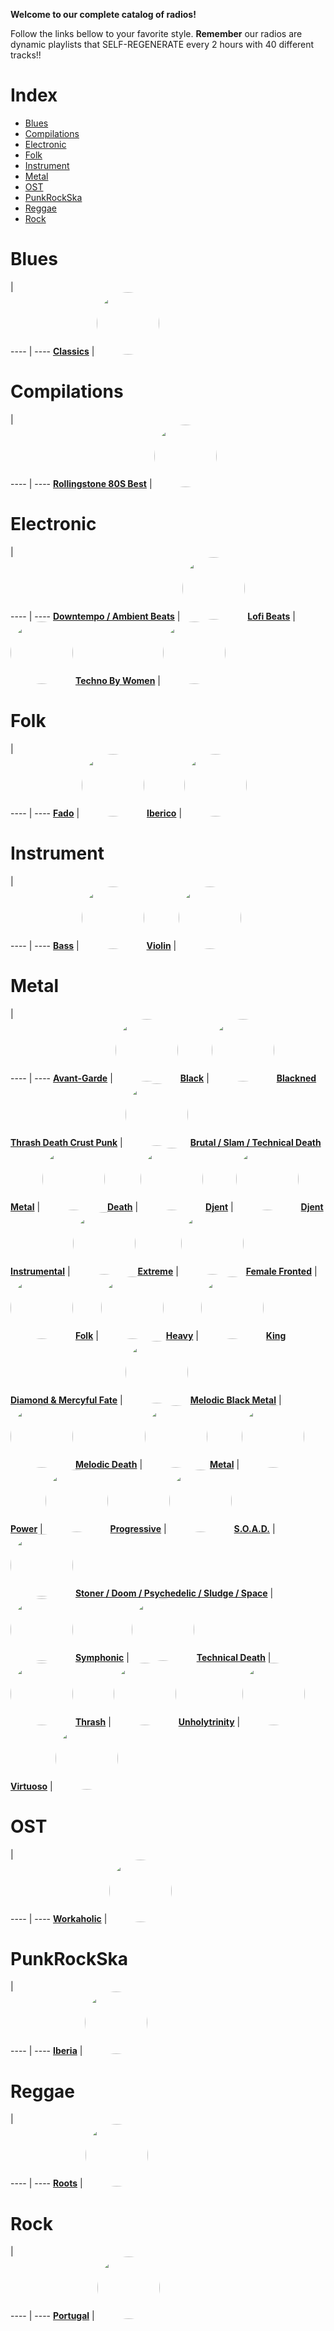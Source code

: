 
<style>
figure {
  border: 0px #cccccc solid;
  padding: 4px;
  margin: auto;
  align: center;
}
</style>
**Welcome to our complete catalog of radios!**

Follow the links bellow to your favorite style. **Remember** our radios
are dynamic playlists that SELF-REGENERATE every 2 hours with 40 different
tracks!!

# Index

* [Blues](#Blues)
* [Compilations](#Compilations)
* [Electronic](#Electronic)
* [Folk](#Folk)
* [Instrument](#Instrument)
* [Metal](#Metal)
* [OST](#OST)
* [PunkRockSka](#PunkRockSka)
* [Reggae](#Reggae)
* [Rock](#Rock)

# Blues

  |  
 ---- | ---- 
[**Classics**](https://radioninjapirata.github.io/radio_bluesclassics.html) | <a href="https://radioninjapirata.github.io/radio_bluesclassics.html" target="_blank"><img src="https://mosaic.scdn.co/640/ab67616d0000b27309843f223c30a2d948d2185eab67616d0000b2737aeff95137e7f944997ebc7eab67616d0000b273ab15e87b46e24a38ccfdd4f4ab67616d0000b273f3ef98e9f97abf49f4217f32" height="100" width="auto" style="border-radius:50%"></a>

# Compilations

  |  
 ---- | ---- 
[**Rollingstone 80S Best**](https://radioninjapirata.github.io/radio_rollingbest80s.html) | <a href="https://radioninjapirata.github.io/radio_rollingbest80s.html" target="_blank"><img src="https://mosaic.scdn.co/640/ab67616d0000b273673526fcf35ab235e1a9d94cab67616d0000b273845ac9df560e0c4690a86239ab67616d0000b2738935cadb8e3e20d9fab4582eab67616d0000b273d9e06f988048ecf3c54ca749" height="100" width="auto" style="border-radius:50%"></a>

# Electronic

  |  
 ---- | ---- 
[**Downtempo / Ambient Beats**](https://radioninjapirata.github.io/radio_downtempo.html) | <a href="https://radioninjapirata.github.io/radio_downtempo.html" target="_blank"><img src="https://mosaic.scdn.co/640/ab67616d0000b2733cd61fd8ab0e2a53d9d24d42ab67616d0000b27378bccfb0b3f2e8a401ed1abcab67616d0000b273a2ed074f142bf9dca460a340ab67616d0000b273b0a3a5377bb645ab420cf3de" height="100" width="auto" style="border-radius:50%"></a>
[**Lofi Beats**](https://radioninjapirata.github.io/radio_lofi.html) | <a href="https://radioninjapirata.github.io/radio_lofi.html" target="_blank"><img src="https://mosaic.scdn.co/640/ab67616d0000b27309066ed8c3d8e1a0f6a37095ab67616d0000b2732f4e46bde0ced5fa36986050ab67616d0000b273303accafb0df4e4aa5f17591ab67616d0000b273c78dd3378fc16b4b7749ae31" height="100" width="auto" style="border-radius:50%"></a>
[**Techno By Women**](https://radioninjapirata.github.io/radio_technowomen.html) | <a href="https://radioninjapirata.github.io/radio_technowomen.html" target="_blank"><img src="https://mosaic.scdn.co/640/ab67616d0000b27365a2ef052cb013b00d7efa18ab67616d0000b273a520fb500aa1871eb2cc5ff6ab67616d0000b273f50b4a5d7d9b6889a85fca8bab67616d0000b273fed4807486ac43db6a4b89a6" height="100" width="auto" style="border-radius:50%"></a>

# Folk

  |  
 ---- | ---- 
[**Fado**](https://radioninjapirata.github.io/radio_fado.html) | <a href="https://radioninjapirata.github.io/radio_fado.html" target="_blank"><img src="https://mosaic.scdn.co/640/ab67616d0000b2735d5cf4c4bbb31650627b3f6fab67616d0000b2738ed57af4a560f42a80651b17ab67616d0000b273b880d9d4d5101a5d8ed3e8adab67616d0000b273cd6ce9f6394ca1e08a6d014a" height="100" width="auto" style="border-radius:50%"></a>
[**Iberico**](https://radioninjapirata.github.io/radio_folkiberico.html) | <a href="https://radioninjapirata.github.io/radio_folkiberico.html" target="_blank"><img src="https://mosaic.scdn.co/640/ab67616d0000b27343e7d7aa37c2f2107c90f951ab67616d0000b273ae03268fc196e1c196db608eab67616d0000b273e4794ba2b30c90e1069b6e73ab67616d0000b273e9041a90b74aae30e853707b" height="100" width="auto" style="border-radius:50%"></a>

# Instrument

  |  
 ---- | ---- 
[**Bass**](https://radioninjapirata.github.io/radio_bassists.html) | <a href="https://radioninjapirata.github.io/radio_bassists.html" target="_blank"><img src="https://mosaic.scdn.co/640/ab67616d0000b2733acf6e45ab01cf2acc4b9346ab67616d0000b273d8548322c9bbc42f6e497354ab67616d0000b273ec7bd57be4913a688da09f3fab67616d0000b273fef4c7d528ac223db794ec93" height="100" width="auto" style="border-radius:50%"></a>
[**Violin**](https://radioninjapirata.github.io/radio_violin.html) | <a href="https://radioninjapirata.github.io/radio_violin.html" target="_blank"><img src="https://mosaic.scdn.co/640/ab67616d0000b27325c0641a53613b2049d88ed7ab67616d0000b2736d372ba5eb897e5dc6d4873eab67616d0000b2739df0d84f7735dfde8fefb705ab67616d0000b273ee07ce68621c13a96a46cba9" height="100" width="auto" style="border-radius:50%"></a>

# Metal

  |  
 ---- | ---- 
[**Avant-Garde**](https://radioninjapirata.github.io/radio_metalavantgarde.html) | <a href="https://radioninjapirata.github.io/radio_metalavantgarde.html" target="_blank"><img src="https://mosaic.scdn.co/640/ab67616d0000b27336acd0e41133bd27184dcf04ab67616d0000b27384fa9c2092c9ac5b46635fc3ab67616d0000b27385c1dcf0119009ed9efdaf5fab67616d0000b273b89e8c16fa617b88ed50a305" height="100" width="auto" style="border-radius:50%"></a>
[**Black**](https://radioninjapirata.github.io/radio_blackmetal.html) | <a href="https://radioninjapirata.github.io/radio_blackmetal.html" target="_blank"><img src="https://mosaic.scdn.co/640/ab67616d0000b2731588c0c3996c876764ef0248ab67616d0000b2733de08902e1b47c3be2b8d9d4ab67616d0000b2739b070ffe8271161efd84bb76ab67616d0000b273f111347d610c5421fdf9d69f" height="100" width="auto" style="border-radius:50%"></a>
[**Blackned Thrash Death Crust Punk**](https://radioninjapirata.github.io/radio_blacknedthrash.html) | <a href="https://radioninjapirata.github.io/radio_blacknedthrash.html" target="_blank"><img src="https://mosaic.scdn.co/640/ab67616d0000b2735acac32e149571d4820e2e25ab67616d0000b2739d95f8dfece9b0257234d5c6ab67616d0000b273b2564d3e94754b06f22bc45bab67616d0000b273c3682666547fdc0c9a7dec8e" height="100" width="auto" style="border-radius:50%"></a>
[**Brutal / Slam / Technical Death Metal**](https://radioninjapirata.github.io/radio_brutaldeathmetal.html) | <a href="https://radioninjapirata.github.io/radio_brutaldeathmetal.html" target="_blank"><img src="https://mosaic.scdn.co/640/ab67616d0000b27312ae6ffad89c22a3c5e82612ab67616d0000b2731edbd1c92e1fa7b5ea5f0be8ab67616d0000b2732bd186a5fb10c476791d89dcab67616d0000b2737864c768fb45850b56906afd" height="100" width="auto" style="border-radius:50%"></a>
[**Death**](https://radioninjapirata.github.io/radio_deathmetal.html) | <a href="https://radioninjapirata.github.io/radio_deathmetal.html" target="_blank"><img src="https://mosaic.scdn.co/640/ab67616d0000b273040533ff5f8f0f0aee110322ab67616d0000b2735acdf5ddf7e346bd6b036db6ab67616d0000b273679c2f512ea67294bdaaa933ab67616d0000b2736c829775bb2f68cd0c570e9f" height="100" width="auto" style="border-radius:50%"></a>
[**Djent**](https://radioninjapirata.github.io/radio_djent.html) | <a href="https://radioninjapirata.github.io/radio_djent.html" target="_blank"><img src="https://mosaic.scdn.co/640/ab67616d0000b273100362a53dbfed2345451ed4ab67616d0000b27384b78ed607f411911d4cee79ab67616d0000b2739e3ad2f7e162a4534ebcde9bab67616d0000b273f8c6caab2290af85b653fb05" height="100" width="auto" style="border-radius:50%"></a>
[**Djent Instrumental**](https://radioninjapirata.github.io/radio_instrumentaldjent.html) | <a href="https://radioninjapirata.github.io/radio_instrumentaldjent.html" target="_blank"><img src="https://mosaic.scdn.co/640/ab67616d0000b2733f657979a6149273b68922ddab67616d0000b273a89b3eb32273ffac4fd2f3f6ab67616d0000b273b4bde135cd7ee6f3074503c4ab67616d0000b273d55f8ce979d19644e3d5792a" height="100" width="auto" style="border-radius:50%"></a>
[**Extreme**](https://radioninjapirata.github.io/radio_extrememetal.html) | <a href="https://radioninjapirata.github.io/radio_extrememetal.html" target="_blank"><img src="https://mosaic.scdn.co/640/ab67616d0000b2732298afcf982310f1d9e30ab5ab67616d0000b27328920385d0858cda4f69da5bab67616d0000b27342cbfa5d13f45c8cb942676fab67616d0000b2734814aaaae7395c9e05c40c63" height="100" width="auto" style="border-radius:50%"></a>
[**Female Fronted**](https://radioninjapirata.github.io/radio_femalefrontedmetal.html) | <a href="https://radioninjapirata.github.io/radio_femalefrontedmetal.html" target="_blank"><img src="https://mosaic.scdn.co/640/ab67616d0000b2732f0e3bc79c3aaaad52a694baab67616d0000b2734cf2ad6269e30775dc890695ab67616d0000b2739fe39fb10d911612e6b23dd6ab67616d0000b273c3365296ed5d6b9e38b23388" height="100" width="auto" style="border-radius:50%"></a>
[**Folk**](https://radioninjapirata.github.io/radio_folkmetal.html) | <a href="https://radioninjapirata.github.io/radio_folkmetal.html" target="_blank"><img src="https://mosaic.scdn.co/640/ab67616d0000b273b18833c7354dab85dc5c7099ab67616d0000b273ca5fa653dc1e74151a2237ceab67616d0000b273ca9f217c73ddf5bf69a61d30ab67616d0000b273e206b2cc1fc63d324b135fa4" height="100" width="auto" style="border-radius:50%"></a>
[**Heavy**](https://radioninjapirata.github.io/radio_heavymetal.html) | <a href="https://radioninjapirata.github.io/radio_heavymetal.html" target="_blank"><img src="https://mosaic.scdn.co/640/ab67616d0000b27329cb2b17a92f811e205c2141ab67616d0000b2734c260b16902d27ce46b93c8aab67616d0000b273b3ea8934572f94dcd10bc3a7ab67616d0000b273bd814332931b9310b113a7ec" height="100" width="auto" style="border-radius:50%"></a>
[**King Diamond & Mercyful Fate**](https://radioninjapirata.github.io/radio_fan_KDMF.html) | <a href="https://radioninjapirata.github.io/radio_fan_KDMF.html" target="_blank"><img src="https://mosaic.scdn.co/640/ab67616d0000b2734d3b451ad32b5df66266bc95ab67616d0000b2735d9cfb4b080d0d74a541529dab67616d0000b273b75fcdfbdd239fcf4b79d038ab67616d0000b273be1ae534a1aa21ec5407acda" height="100" width="auto" style="border-radius:50%"></a>
[**Melodic Black Metal**](https://radioninjapirata.github.io/radio_melodicblackmetal.html) | <a href="https://radioninjapirata.github.io/radio_melodicblackmetal.html" target="_blank"><img src="https://mosaic.scdn.co/640/ab67616d0000b2732bb4ca1f18216595147b4561ab67616d0000b273bb7d932c8898167a83d27a47ab67616d0000b273d803a2b1e20b13d9e0a8d7dbab67616d0000b273f8f24a6370ab55785551e278" height="100" width="auto" style="border-radius:50%"></a>
[**Melodic Death**](https://radioninjapirata.github.io/radio_melodicdeathmetal.html) | <a href="https://radioninjapirata.github.io/radio_melodicdeathmetal.html" target="_blank"><img src="https://mosaic.scdn.co/640/ab67616d0000b2732352832975366e95bc171c5aab67616d0000b27324c7da4e61fbda673dfae76aab67616d0000b273b26c217d59b96064b8eefbc1ab67616d0000b273c28e1fe6d855a00301e8344e" height="100" width="auto" style="border-radius:50%"></a>
[**Metal**](https://radioninjapirata.github.io/radio_metal.html) | <a href="https://radioninjapirata.github.io/radio_metal.html" target="_blank"><img src="https://mosaic.scdn.co/640/ab67616d0000b273402f73882ea3accf3013b1f9ab67616d0000b273a84e4f01baccaa2ca59f4e5aab67616d0000b273be502bea537cda54a5d79917ab67616d0000b273de89312c8081aaa955ab5ac8" height="100" width="auto" style="border-radius:50%"></a>
[**Power**](https://radioninjapirata.github.io/radio_powermetal.html) | <a href="https://radioninjapirata.github.io/radio_powermetal.html" target="_blank"><img src="https://mosaic.scdn.co/640/ab67616d0000b27302d7e71a09f17e3f917e0c59ab67616d0000b27392ca2ac1156dd7a7e09d9532ab67616d0000b273ae434f75e910a94198d3997bab67616d0000b273fe2e6dd6c1511a1d1c9259c3" height="100" width="auto" style="border-radius:50%"></a>
[**Progressive**](https://radioninjapirata.github.io/radio_progrock.html) | <a href="https://radioninjapirata.github.io/radio_progrock.html" target="_blank"><img src="https://mosaic.scdn.co/640/ab67616d0000b273767f687a435bb1c8b204300dab67616d0000b273a93d16779e64ab835d9be049ab67616d0000b273bafb6b7e2f00587ea6891044ab67616d0000b273fcb7573c911b22bba7183f95" height="100" width="auto" style="border-radius:50%"></a>
[**S.O.A.D.**](https://radioninjapirata.github.io/radio_soad.html) | <a href="https://radioninjapirata.github.io/radio_soad.html" target="_blank"><img src="https://mosaic.scdn.co/640/ab67616d0000b2737cf4c0d42c5b62c9deebdcd8ab67616d0000b273a2982eadad9b21912ed6c2e8ab67616d0000b273c65f8d04502eeddbdd61fa71ab67616d0000b273c8c79a39007e7f8e48393eac" height="100" width="auto" style="border-radius:50%"></a>
[**Stoner / Doom / Psychedelic / Sludge / Space**](https://radioninjapirata.github.io/radio_stonerrock.html) | <a href="https://radioninjapirata.github.io/radio_stonerrock.html" target="_blank"><img src="https://mosaic.scdn.co/640/ab67616d0000b27310146e24d449536f239d3306ab67616d0000b2734ff3ce35d74ef35f13f2ee31ab67616d0000b273898e3049c580303b41689e90ab67616d0000b273cc401d24371c8c9d59a12c35" height="100" width="auto" style="border-radius:50%"></a>
[**Symphonic**](https://radioninjapirata.github.io/radio_symphonicmetal.html) | <a href="https://radioninjapirata.github.io/radio_symphonicmetal.html" target="_blank"><img src="https://mosaic.scdn.co/640/ab67616d0000b2737de1b01ede9c1597fb47fe32ab67616d0000b273c26d2af0025667f9939e505cab67616d0000b273c451f95cdb6003bf3a1fac43ab67616d0000b273f0956a76ad0e242a688655a4" height="100" width="auto" style="border-radius:50%"></a>
[**Technical Death**](https://radioninjapirata.github.io/radio_technicaldeathmetal.html) | <a href="https://radioninjapirata.github.io/radio_technicaldeathmetal.html" target="_blank"><img src="https://mosaic.scdn.co/640/ab67616d0000b2734abd82975550d644c75a3492ab67616d0000b27372318d6e80a1d329ca830baeab67616d0000b27397cadc5c1361c86e8c55a49cab67616d0000b273d960763f1a3894508b90bdf3" height="100" width="auto" style="border-radius:50%"></a>
[**Thrash**](https://radioninjapirata.github.io/radio_thrashmetal.html) | <a href="https://radioninjapirata.github.io/radio_thrashmetal.html" target="_blank"><img src="https://mosaic.scdn.co/640/ab67616d0000b2736386ebe06dc50425da92e4ebab67616d0000b273ab3758d3ccfc788fb4bb7ac6ab67616d0000b273d4e4a615834fd96d42467b57ab67616d0000b273db325618f7c002fbc2d35e01" height="100" width="auto" style="border-radius:50%"></a>
[**Unholytrinity**](https://radioninjapirata.github.io/radio_unholytrinity.html) | <a href="https://radioninjapirata.github.io/radio_unholytrinity.html" target="_blank"><img src="https://mosaic.scdn.co/640/ab67616d0000b2731311a92b0ca83a5154c5a5e7ab67616d0000b27354bea3780cb998f903356012ab67616d0000b2739683e5d7361bb80bfb00f46dab67616d0000b273e2875d02254e68d8d1c46622" height="100" width="auto" style="border-radius:50%"></a>
[**Virtuoso**](https://radioninjapirata.github.io/radio_guitarvirtuoso.html) | <a href="https://radioninjapirata.github.io/radio_guitarvirtuoso.html" target="_blank"><img src="https://mosaic.scdn.co/640/ab67616d0000b273085657327e58625eded5d6c7ab67616d0000b2731eae863833e80c28eee2d319ab67616d0000b2736c5c30a5cb251a30f6401cdfab67616d0000b2739b10adba8cda7737c488213b" height="100" width="auto" style="border-radius:50%"></a>

# OST

  |  
 ---- | ---- 
[**Workaholic**](https://radioninjapirata.github.io/radio_ostworkaholic.html) | <a href="https://radioninjapirata.github.io/radio_ostworkaholic.html" target="_blank"><img src="https://mosaic.scdn.co/640/ab67616d0000b273c65099238b6890773aa8cb41ab67616d0000b273c924db67b20b34c8eb76b264ab67616d0000b273f23747759c1a5b85f117f0baab67616d0000b273fe52434b1071a5dd9ef5eb91" height="100" width="auto" style="border-radius:50%"></a>

# PunkRockSka

  |  
 ---- | ---- 
[**Iberia**](https://radioninjapirata.github.io/radio_iberianpunkrock.html) | <a href="https://radioninjapirata.github.io/radio_iberianpunkrock.html" target="_blank"><img src="https://mosaic.scdn.co/640/ab67616d0000b2730b37e08e2352c23819c5bf11ab67616d0000b273670be1dcec0fa615bfca0688ab67616d0000b273785a82ec89f76c908ba182ccab67616d0000b27389ebc40972e5305427740599" height="100" width="auto" style="border-radius:50%"></a>

# Reggae

  |  
 ---- | ---- 
[**Roots**](https://radioninjapirata.github.io/radio_reggaeroots.html) | <a href="https://radioninjapirata.github.io/radio_reggaeroots.html" target="_blank"><img src="https://mosaic.scdn.co/640/ab67616d0000b27327059c6e919dfc7b33991c5dab67616d0000b27359730a9b5d805c0050089ce1ab67616d0000b2738a549d9cc8adead7d9c6f649ab67616d0000b2739dcd904bb64447be8ea0599c" height="100" width="auto" style="border-radius:50%"></a>

# Rock

  |  
 ---- | ---- 
[**Portugal**](https://radioninjapirata.github.io/radio_rockportugues.html) | <a href="https://radioninjapirata.github.io/radio_rockportugues.html" target="_blank"><img src="https://mosaic.scdn.co/640/ab67616d0000b2732947ad3049c0ccd870c47701ab67616d0000b27350cf7df9bb6fcd5b93aab21fab67616d0000b2736d9a7ce66f233766878ab32dab67616d0000b273df0e3446be2b963bce22d4e2" height="100" width="auto" style="border-radius:50%"></a>